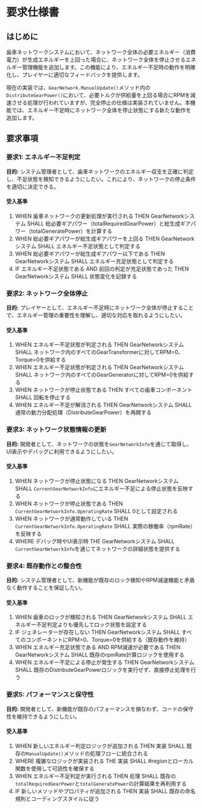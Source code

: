 # 要求仕様書

## はじめに
歯車ネットワークシステムにおいて、ネットワーク全体の必要エネルギー（消費電力）が生成エネルギーを上回った場合に、ネットワーク全体を停止させるエネルギー管理機能を追加します。この機能により、エネルギー不足時の動作を明確化し、プレイヤーに適切なフィードバックを提供します。

現在の実装では、`GearNetwork.ManualUpdate()`メソッド内の`DistributeGearPower()`において、必要トルクが供給量を上回る場合にRPMを減速させる処理が行われていますが、完全停止の仕様は実装されていません。本機能では、エネルギー不足時にネットワーク全体を停止状態にする新たな動作を追加します。

## 要求事項

### 要求1: エネルギー不足判定
**目的:** システム管理者として、歯車ネットワークのエネルギー収支を正確に判定し、不足状態を検知できるようにしたい。これにより、ネットワークの停止条件を適切に決定できる。

#### 受入基準
1. WHEN 歯車ネットワークの更新処理が実行される THEN GearNetworkシステム SHALL 総必要ギアパワー（totalRequiredGearPower）と総生成ギアパワー（totalGeneratePower）を計算する
2. WHEN 総必要ギアパワーが総生成ギアパワーを上回る THEN GearNetworkシステム SHALL エネルギー不足状態として判定する
3. WHEN 総必要ギアパワーが総生成ギアパワー以下である THEN GearNetworkシステム SHALL エネルギー充足状態として判定する
4. IF エネルギー不足状態である AND 前回の判定が充足状態であった THEN GearNetworkシステム SHALL 状態変化を記録する

### 要求2: ネットワーク全体停止
**目的:** プレイヤーとして、エネルギー不足時にネットワーク全体が停止することで、エネルギー管理の重要性を理解し、適切な対応を取れるようにしたい。

#### 受入基準
1. WHEN エネルギー不足状態が判定される THEN GearNetworkシステム SHALL ネットワーク内のすべてのGearTransformerに対してRPM=0、Torque=0を供給する
2. WHEN エネルギー不足状態が判定される THEN GearNetworkシステム SHALL ネットワーク内のすべてのGearGeneratorに対してRPM=0を供給する
3. WHEN ネットワークが停止状態である THEN すべての歯車コンポーネント SHALL 回転を停止する
4. WHEN エネルギー不足が解消される THEN GearNetworkシステム SHALL 通常の動力分配処理（DistributeGearPower）を再開する

### 要求3: ネットワーク状態情報の更新
**目的:** 開発者として、ネットワークの状態を`GearNetworkInfo`を通じて取得し、UI表示やデバッグに利用できるようにしたい。

#### 受入基準
1. WHEN ネットワークが停止状態になる THEN GearNetworkシステム SHALL `CurrentGearNetworkInfo`にエネルギー不足による停止状態を反映する
2. WHEN ネットワークが停止状態である THEN `CurrentGearNetworkInfo.OperatingRate` SHALL 0として設定される
3. WHEN ネットワークが通常動作している THEN `CurrentGearNetworkInfo.OperatingRate` SHALL 実際の稼働率（rpmRate）を反映する
4. WHERE デバッグ時やUI表示時 THE GearNetworkシステム SHALL `CurrentGearNetworkInfo`を通じてネットワークの詳細状態を提供する

### 要求4: 既存動作との整合性
**目的:** システム管理者として、新機能が既存のロック検知やRPM減速機能と矛盾なく動作することを保証したい。

#### 受入基準
1. WHEN 歯車のロックが検知される THEN GearNetworkシステム SHALL エネルギー不足判定よりも優先してロック状態を設定する
2. IF ジェネレーターが存在しない THEN GearNetworkシステム SHALL すべてのコンポーネントにRPM=0、Torque=0を供給する（既存動作を維持）
3. WHEN エネルギー充足状態である AND RPM減速が必要である THEN GearNetworkシステム SHALL 既存のrpmRate計算ロジックを使用する
4. WHEN エネルギー不足による停止が発生する THEN GearNetworkシステム SHALL 既存のDistributeGearPowerロジックを実行せず、直接停止処理を行う

### 要求5: パフォーマンスと保守性
**目的:** 開発者として、新機能が既存のパフォーマンスを損なわず、コードの保守性を維持できるようにしたい。

#### 受入基準
1. WHEN 新しいエネルギー判定ロジックが追加される THEN 実装 SHALL 既存の`ManualUpdate()`メソッドの処理フローに統合される
2. WHERE 複雑なロジックが実装される THE 実装 SHALL #regionとローカル関数を使用して可読性を確保する
3. WHEN エネルギー不足判定が実行される THEN 処理 SHALL 既存の`totalRequiredGearPower`と`totalGeneratePower`の計算結果を再利用する
4. IF 新しいメソッドやプロパティが追加される THEN 実装 SHALL 既存の命名規則とコーディングスタイルに従う
